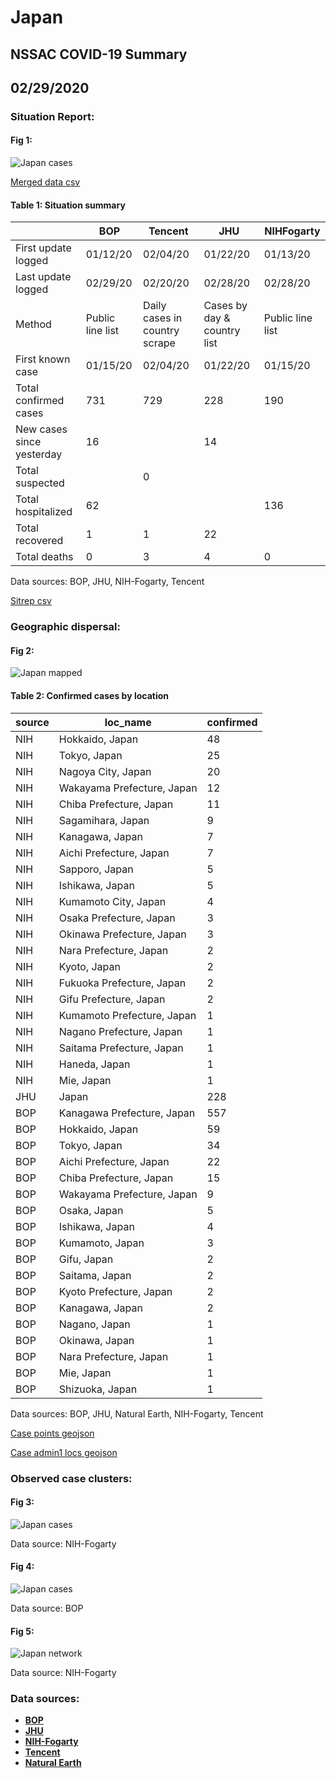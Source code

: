 # Japan
## NSSAC COVID-19 Summary
## 02/29/2020



### Situation Report:
#### Fig 1:
![Japan cases](../merged_histories/Japan_merged_histories.png)

[Merged data csv](https://github.com/SchlittDataSci/SchlittDataSci.github.io/blob/master/data/tables/Japan_merged_daily.csv)

#### Table 1: Situation summary


|                           | BOP              | Tencent                       | JHU                         | NIHFogarty       |
|---------------------------|------------------|-------------------------------|-----------------------------|------------------|
| First update logged       | 01/12/20         | 02/04/20                      | 01/22/20                    | 01/13/20         |
| Last update logged        | 02/29/20         | 02/20/20                      | 02/28/20                    | 02/28/20         |
| Method                    | Public line list | Daily cases in country scrape | Cases by day & country list | Public line list |
| First known case          | 01/15/20         | 02/04/20                      | 01/22/20                    | 01/15/20         |
| Total confirmed cases     | 731              | 729                           | 228                         | 190              |
| New cases since yesterday | 16               |                               | 14                          |                  |
| Total suspected           |                  | 0                             |                             |                  |
| Total hospitalized        | 62               |                               |                             | 136              |
| Total recovered           | 1                | 1                             | 22                          |                  |
| Total deaths              | 0                | 3                             | 4                           | 0                |

Data sources: BOP, JHU, NIH-Fogarty, Tencent


[Sitrep csv](https://github.com/SchlittDataSci/SchlittDataSci.github.io/blob/master/data/tables/Japan_sitrep.csv)

### Geographic dispersal:
#### Fig 2:
![Japan mapped](../case_locs/Japan_case_locs.png)

#### Table 2: Confirmed cases by location


| source   | loc_name                   |   confirmed |
|----------|----------------------------|-------------|
| NIH      | Hokkaido, Japan            |          48 |
| NIH      | Tokyo, Japan               |          25 |
| NIH      | Nagoya City, Japan         |          20 |
| NIH      | Wakayama Prefecture, Japan |          12 |
| NIH      | Chiba Prefecture, Japan    |          11 |
| NIH      | Sagamihara, Japan          |           9 |
| NIH      | Kanagawa, Japan            |           7 |
| NIH      | Aichi Prefecture, Japan    |           7 |
| NIH      | Sapporo, Japan             |           5 |
| NIH      | Ishikawa, Japan            |           5 |
| NIH      | Kumamoto City, Japan       |           4 |
| NIH      | Osaka Prefecture, Japan    |           3 |
| NIH      | Okinawa Prefecture, Japan  |           3 |
| NIH      | Nara Prefecture, Japan     |           2 |
| NIH      | Kyoto, Japan               |           2 |
| NIH      | Fukuoka Prefecture, Japan  |           2 |
| NIH      | Gifu Prefecture, Japan     |           2 |
| NIH      | Kumamoto Prefecture, Japan |           1 |
| NIH      | Nagano Prefecture, Japan   |           1 |
| NIH      | Saitama Prefecture, Japan  |           1 |
| NIH      | Haneda, Japan              |           1 |
| NIH      | Mie, Japan                 |           1 |
| JHU      | Japan                      |         228 |
| BOP      | Kanagawa Prefecture, Japan |         557 |
| BOP      | Hokkaido, Japan            |          59 |
| BOP      | Tokyo, Japan               |          34 |
| BOP      | Aichi Prefecture, Japan    |          22 |
| BOP      | Chiba Prefecture, Japan    |          15 |
| BOP      | Wakayama Prefecture, Japan |           9 |
| BOP      | Osaka, Japan               |           5 |
| BOP      | Ishikawa, Japan            |           4 |
| BOP      | Kumamoto, Japan            |           3 |
| BOP      | Gifu, Japan                |           2 |
| BOP      | Saitama, Japan             |           2 |
| BOP      | Kyoto Prefecture, Japan    |           2 |
| BOP      | Kanagawa, Japan            |           2 |
| BOP      | Nagano, Japan              |           1 |
| BOP      | Okinawa, Japan             |           1 |
| BOP      | Nara Prefecture, Japan     |           1 |
| BOP      | Mie, Japan                 |           1 |
| BOP      | Shizuoka, Japan            |           1 |

Data sources: BOP, JHU, Natural Earth, NIH-Fogarty, Tencent


[Case points geojson](https://github.com/SchlittDataSci/SchlittDataSci.github.io/blob/master/data/shapes/Japan_case_locs.geojson)

[Case admin1 locs geojson](https://github.com/SchlittDataSci/SchlittDataSci.github.io/blob/master/data/shapes/Japan_admin1_locs.geojson)

### Observed case clusters:
#### Fig 3:
![Japan cases](../cluster_analysis/Japan_imported_cases_NIHFogarty.png)



Data source: NIH-Fogarty


#### Fig 4:
![Japan cases](../cluster_analysis/Japan_imported_cases_BOP.png)



Data source: BOP


#### Fig 5:
![Japan network](../autochthonous_networks/Japan_network.png)



Data source: NIH-Fogarty


### Data sources:
* **[BOP](https://github.com/beoutbreakprepared/nCoV2019)**
* **[JHU](https://github.com/CSSEGISandData/COVID-19)** 
* **[NIH-Fogarty](https://docs.google.com/spreadsheets/d/1jS24DjSPVWa4iuxuD4OAXrE3QeI8c9BC1hSlqr-NMiU/edit#gid=1187587451)** 
* **[Tencent](https://news.qq.com/zt2020/page/feiyan.htm)**
* **[Natural Earth](https://www.naturalearthdata.com/forums/forum/natural-earth-map-data/cultural-vectors/admin-1-states-provinces-and-their-boundaries/)**

<!-- Global site tag (gtag.js) - Google Analytics -->
<script async src="https://www.googletagmanager.com/gtag/js?id=UA-158816269-1"></script>
<script>
  window.dataLayer = window.dataLayer || [];
  function gtag(){dataLayer.push(arguments);}
  gtag('js', new Date());

  gtag('config', 'UA-158816269-1');
</script>